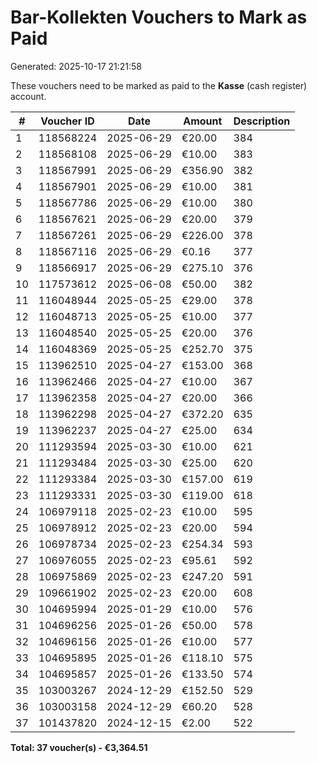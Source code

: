 # Bar-Kollekten Vouchers to Mark as Paid

Generated: 2025-10-17 21:21:58


These vouchers need to be marked as paid to the **Kasse** (cash register) account.


| # | Voucher ID | Date | Amount | Description |
|---|------------|------|--------|-------------|
| 1 | 118568224 | 2025-06-29 | €20.00 | 384 |
| 2 | 118568108 | 2025-06-29 | €10.00 | 383 |
| 3 | 118567991 | 2025-06-29 | €356.90 | 382 |
| 4 | 118567901 | 2025-06-29 | €10.00 | 381 |
| 5 | 118567786 | 2025-06-29 | €10.00 | 380 |
| 6 | 118567621 | 2025-06-29 | €20.00 | 379 |
| 7 | 118567261 | 2025-06-29 | €226.00 | 378 |
| 8 | 118567116 | 2025-06-29 | €0.16 | 377 |
| 9 | 118566917 | 2025-06-29 | €275.10 | 376 |
| 10 | 117573612 | 2025-06-08 | €50.00 | 382 |
| 11 | 116048944 | 2025-05-25 | €29.00 | 378 |
| 12 | 116048713 | 2025-05-25 | €10.00 | 377 |
| 13 | 116048540 | 2025-05-25 | €20.00 | 376 |
| 14 | 116048369 | 2025-05-25 | €252.70 | 375 |
| 15 | 113962510 | 2025-04-27 | €153.00 | 368 |
| 16 | 113962466 | 2025-04-27 | €10.00 | 367 |
| 17 | 113962358 | 2025-04-27 | €20.00 | 366 |
| 18 | 113962298 | 2025-04-27 | €372.20 | 635 |
| 19 | 113962237 | 2025-04-27 | €25.00 | 634 |
| 20 | 111293594 | 2025-03-30 | €10.00 | 621 |
| 21 | 111293484 | 2025-03-30 | €25.00 | 620 |
| 22 | 111293384 | 2025-03-30 | €157.00 | 619 |
| 23 | 111293331 | 2025-03-30 | €119.00 | 618 |
| 24 | 106979118 | 2025-02-23 | €10.00 | 595 |
| 25 | 106978912 | 2025-02-23 | €20.00 | 594 |
| 26 | 106978734 | 2025-02-23 | €254.34 | 593 |
| 27 | 106976055 | 2025-02-23 | €95.61 | 592 |
| 28 | 106975869 | 2025-02-23 | €247.20 | 591 |
| 29 | 109661902 | 2025-02-23 | €20.00 | 608 |
| 30 | 104695994 | 2025-01-29 | €10.00 | 576 |
| 31 | 104696256 | 2025-01-26 | €50.00 | 578 |
| 32 | 104696156 | 2025-01-26 | €10.00 | 577 |
| 33 | 104695895 | 2025-01-26 | €118.10 | 575 |
| 34 | 104695857 | 2025-01-26 | €133.50 | 574 |
| 35 | 103003267 | 2024-12-29 | €152.50 | 529 |
| 36 | 103003158 | 2024-12-29 | €60.20 | 528 |
| 37 | 101437820 | 2024-12-15 | €2.00 | 522 |

**Total: 37 voucher(s) - €3,364.51**
